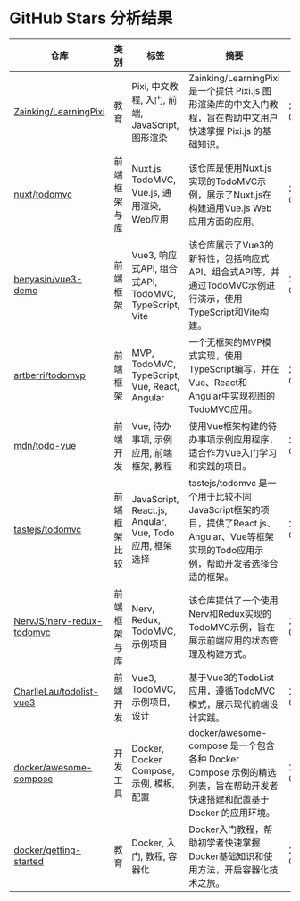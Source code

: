 # GitHub Stars 分析结果

| 仓库 | 类别 | 标签 | 摘要 | 加星时间 |
|---|---|---|---|---|
| [Zainking/LearningPixi](https://github.com/Zainking/LearningPixi) | 教育 | Pixi, 中文教程, 入门, 前端, JavaScript, 图形渲染 | Zainking/LearningPixi 是一个提供 Pixi.js 图形渲染库的中文入门教程，旨在帮助中文用户快速掌握 Pixi.js 的基础知识。 | 2021-06-09T11:33:59Z |
| [nuxt/todomvc](https://github.com/nuxt/todomvc) | 前端框架与库 | Nuxt.js, TodoMVC, Vue.js, 通用渲染, Web应用 | 该仓库是使用Nuxt.js实现的TodoMVC示例，展示了Nuxt.js在构建通用Vue.js Web应用方面的应用。 | 2021-06-09T11:42:38Z |
| [benyasin/vue3-demo](https://github.com/benyasin/vue3-demo) | 前端框架 | Vue3, 响应式API, 组合式API, TodoMVC, TypeScript, Vite | 该仓库展示了Vue3的新特性，包括响应式API、组合式API等，并通过TodoMVC示例进行演示，使用TypeScript和Vite构建。 | 2021-06-09T11:42:41Z |
| [artberri/todomvp](https://github.com/artberri/todomvp) | 前端框架 | MVP, TodoMVC, TypeScript, Vue, React, Angular | 一个无框架的MVP模式实现，使用TypeScript编写，并在Vue、React和Angular中实现视图的TodoMVC应用。 | 2021-06-09T11:42:43Z |
| [mdn/todo-vue](https://github.com/mdn/todo-vue) | 前端开发 | Vue, 待办事项, 示例应用, 前端框架, 教程 | 使用Vue框架构建的待办事项示例应用程序，适合作为Vue入门学习和实践的项目。 | 2021-06-09T11:42:45Z |
| [tastejs/todomvc](https://github.com/tastejs/todomvc) | 前端框架比较 | JavaScript, React.js, Angular, Vue, Todo应用, 框架选择 | tastejs/todomvc 是一个用于比较不同JavaScript框架的项目，提供了React.js、Angular、Vue等框架实现的Todo应用示例，帮助开发者选择合适的框架。 | 2021-06-09T11:42:47Z |
| [NervJS/nerv-redux-todomvc](https://github.com/NervJS/nerv-redux-todomvc) | 前端框架与库 | Nerv, Redux, TodoMVC, 示例项目 | 该仓库提供了一个使用Nerv和Redux实现的TodoMVC示例，旨在展示前端应用的状态管理及构建方式。 | 2021-06-09T11:42:49Z |
| [CharlieLau/todolist-vue3](https://github.com/CharlieLau/todolist-vue3) | 前端开发 | Vue3, TodoMVC, 示例项目, 设计 | 基于Vue3的TodoList应用，遵循TodoMVC模式，展示现代前端设计实践。 | 2021-06-09T11:42:52Z |
| [docker/awesome-compose](https://github.com/docker/awesome-compose) | 开发工具 | Docker, Docker Compose, 示例, 模板, 配置 | docker/awesome-compose 是一个包含各种 Docker Compose 示例的精选列表，旨在帮助开发者快速搭建和配置基于 Docker 的应用环境。 | 2021-06-09T11:43:11Z |
| [docker/getting-started](https://github.com/docker/getting-started) | 教育 | Docker, 入门, 教程, 容器化 | Docker入门教程，帮助初学者快速掌握Docker基础知识和使用方法，开启容器化技术之旅。 | 2021-06-09T11:43:13Z |